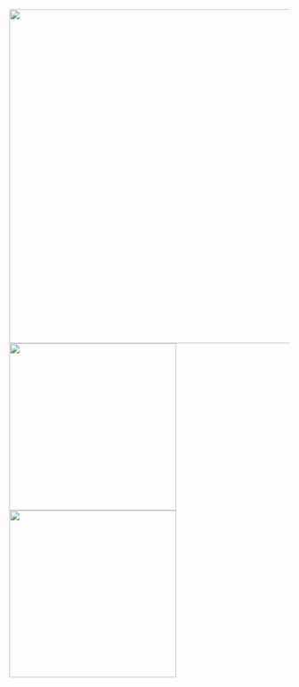 <div align="left" width="100%">
   <a href="https://github.com/Samiss6"><img width="600px" src="http://github-profile-summary-cards.vercel.app/api/cards/profile-details?username=Samis6&theme=tokyonight"/></a>
</div>

<div align="left" width="100%"> 
   <a href="https://github.com/Samiss6"><img width="300px" src="http://github-profile-summary-cards.vercel.app/api/cards/repos-per-language?username=Samis6&theme=tokyonight"/></a>
   <a href="https://github.com/Samiss6"><img width="300px" src="http://github-profile-summary-cards.vercel.app/api/cards/stats?username=Samis6&theme=tokyonight"/></a>
</div>
